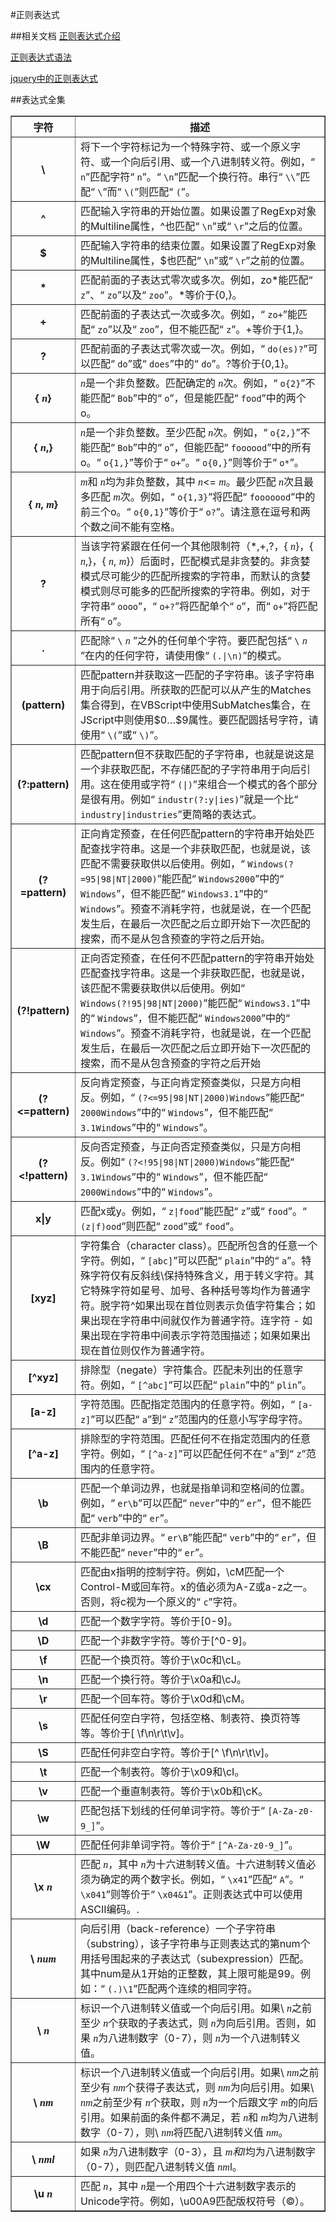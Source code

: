 #正则表达式 

##相关文档
[正则表达式介绍](http://msdn.microsoft.com/zh-cn/library/28hw3sce\(v=vs.80\).aspx)

[正则表达式语法](http://msdn.microsoft.com/zh-cn/library/ae5bf541\(v=vs.80\).aspx)

[jquery中的正则表达式](https://github.com/hbyuan/study/tree/master/regexp/jquery)

##表达式全集

<table border="1px">
	<tbody>
		<tr>
			<th>字符</th>
			<th>描述</th>
		</tr>
		<tr>
			<th style="text-align:center;">\</th>
			<td>将下一个字符标记为一个特殊字符、或一个原义字符、或一个向后引用、或一个八进制转义符。例如，“
				<code>n</code>”匹配字符“
				<code>n</code>”。“
				<code>\n</code>”匹配一个换行符。串行“
				<code>\\</code>”匹配“
				<code>\</code>”而“
				<code>\(</code>”则匹配“
				<code>(</code>”。</td>
		</tr>
		<tr>
			<th style="text-align:center;">^</th>
			<td>匹配输入字符串的开始位置。如果设置了RegExp对象的Multiline属性，^也匹配“
				<code>\n</code>”或“
				<code>\r</code>”之后的位置。</td>
		</tr>
		<tr>
			<th style="text-align:center;">$</th>
			<td>匹配输入字符串的结束位置。如果设置了RegExp对象的Multiline属性，$也匹配“
				<code>\n</code>”或“
				<code>\r</code>”之前的位置。</td>
		</tr>
		<tr>
			<th style="text-align:center;">*</th>
			<td>匹配前面的子表达式零次或多次。例如，zo*能匹配“
				<code>z</code>”、“
				<code>zo</code>”以及“
				<code>zoo</code>”。*等价于{0,}。</td>
		</tr>
		<tr>
			<th style="text-align:center;">+</th>
			<td>匹配前面的子表达式一次或多次。例如，“
				<code>zo+</code>”能匹配“
				<code>zo</code>”以及“
				<code>zoo</code>”，但不能匹配“
				<code>z</code>”。+等价于{1,}。</td>
		</tr>
		<tr>
			<th style="text-align:center;">?</th>
			<td>匹配前面的子表达式零次或一次。例如，“
				<code>do(es)?</code>”可以匹配“
				<code>do</code>”或“
				<code>does</code>”中的“
				<code>do</code>”。?等价于{0,1}。</td>
		</tr>
		<tr>
			<th style="text-align:center;">{
				<span style="font-family:Times New Roman; font-style:italic;">n</span>}</th>
			<td>
				<span style="font-family:Times New Roman; font-style:italic;">n</span>是一个非负整数。匹配确定的
				<span style="font-family:Times New Roman; font-style:italic;">n</span>次。例如，“
				<code>o{2}</code>”不能匹配“
				<code>Bob</code>”中的“
				<code>o</code>”，但是能匹配“
				<code>food</code>”中的两个o。</td>
		</tr>
		<tr>
			<th style="text-align:center;">{
				<span style="font-family:Times New Roman; font-style:italic;">n</span>,}</th>
			<td>
				<span style="font-family:Times New Roman; font-style:italic;">n</span>是一个非负整数。至少匹配
				<span style="font-family:Times New Roman; font-style:italic;">n</span>次。例如，“
				<code>o{2,}</code>”不能匹配“
				<code>Bob</code>”中的“
				<code>o</code>”，但能匹配“
				<code>foooood</code>”中的所有o。“
				<code>o{1,}</code>”等价于“
				<code>o+</code>”。“
				<code>o{0,}</code>”则等价于“
				<code>o*</code>”。</td>
		</tr>
		<tr>
			<th style="text-align:center;">{
				<span style="font-family:Times New Roman; font-style:italic;">n</span>,
				<span style="font-family:Times New Roman; font-style:italic;">m</span>}</th>
			<td>
				<span style="font-family:Times New Roman; font-style:italic;">m</span>和
				<span style="font-family:Times New Roman; font-style:italic;">n</span>均为非负整数，其中
				<span style="font-family:Times New Roman; font-style:italic;">n</span>&lt;=
				<span style="font-family:Times New Roman; font-style:italic;">m</span>。最少匹配
				<span style="font-family:Times New Roman; font-style:italic;">n</span>次且最多匹配
				<span style="font-family:Times New Roman; font-style:italic;">m</span>次。例如，“
				<code>o{1,3}</code>”将匹配“
				<code>fooooood</code>”中的前三个o。“
				<code>o{0,1}</code>”等价于“
				<code>o?</code>”。请注意在逗号和两个数之间不能有空格。</td>
		</tr>
		<tr>
			<th style="text-align:center;">?</th>
			<td>当该字符紧跟在任何一个其他限制符（*,+,?，{
				<span style="font-family:Times New Roman; font-style:italic;">n</span>}，{
				<span style="font-family:Times New Roman; font-style:italic;">n</span>,}，{
				<span style="font-family:Times New Roman; font-style:italic;">n</span>,
				<span style="font-family:Times New Roman; font-style:italic;">m</span>}）后面时，匹配模式是非贪婪的。非贪婪模式尽可能少的匹配所搜索的字符串，而默认的贪婪模式则尽可能多的匹配所搜索的字符串。例如，对于字符串“
				<code>oooo</code>”，“
				<code>o+?</code>”将匹配单个“
				<code>o</code>”，而“
				<code>o+</code>”将匹配所有“
				<code>o</code>”。</td>
		</tr>
		<tr>
			<th style="text-align:center;">.</th>
			<td>匹配除“
				<code>\</code>
				<span style="font-family:Times New Roman; font-style:italic;">
					<code>n</code>
				</span>”之外的任何单个字符。要匹配包括“
				<code>\</code>
				<span style="font-family:Times New Roman; font-style:italic;">
					<code>n</code>
				</span>”在内的任何字符，请使用像“
				<code>(.|\n)</code>”的模式。</td>
		</tr>
		<tr>
			<th style="text-align:center;">(pattern)</th>
			<td>匹配pattern并获取这一匹配的子字符串。该子字符串用于向后引用。所获取的匹配可以从产生的Matches集合得到，在VBScript中使用SubMatches集合，在JScript中则使用$0…$9属性。要匹配圆括号字符，请使用“
				<code>\(</code>”或“
				<code>\)</code>”。</td>
		</tr>
		<tr>
			<th style="text-align:center;">(?:pattern)</th>
			<td>匹配pattern但不获取匹配的子字符串，也就是说这是一个非获取匹配，不存储匹配的子字符串用于向后引用。这在使用或字符“
				<code>(|)</code>”来组合一个模式的各个部分是很有用。例如“
				<code>industr(?:y|ies)</code>”就是一个比“
				<code>industry|industries</code>”更简略的表达式。</td>
		</tr>
		<tr>
			<th style="text-align:center;">(?=pattern)</th>
			<td>正向肯定预查，在任何匹配pattern的字符串开始处匹配查找字符串。这是一个非获取匹配，也就是说，该匹配不需要获取供以后使用。例如，“
				<code>Windows(?=95|98|NT|2000)</code>”能匹配“
				<code>Windows2000</code>”中的“
				<code>Windows</code>”，但不能匹配“
				<code>Windows3.1</code>”中的“
				<code>Windows</code>”。预查不消耗字符，也就是说，在一个匹配发生后，在最后一次匹配之后立即开始下一次匹配的搜索，而不是从包含预查的字符之后开始。</td>
		</tr>
		<tr>
			<th style="text-align:center;">(?!pattern)</th>
			<td>正向否定预查，在任何不匹配pattern的字符串开始处匹配查找字符串。这是一个非获取匹配，也就是说，该匹配不需要获取供以后使用。例如“
				<code>Windows(?!95|98|NT|2000)</code>”能匹配“
				<code>Windows3.1</code>”中的“
				<code>Windows</code>”，但不能匹配“
				<code>Windows2000</code>”中的“
				<code>Windows</code>”。预查不消耗字符，也就是说，在一个匹配发生后，在最后一次匹配之后立即开始下一次匹配的搜索，而不是从包含预查的字符之后开始</td>
		</tr>
		<tr>
			<th style="text-align:center;">(?&lt;=pattern)</th>
			<td>反向肯定预查，与正向肯定预查类似，只是方向相反。例如，“
				<code>(?&lt;=95|98|NT|2000)Windows</code>”能匹配“
				<code>2000Windows</code>”中的“
				<code>Windows</code>”，但不能匹配“
				<code>3.1Windows</code>”中的“
				<code>Windows</code>”。</td>
		</tr>
		<tr>
			<th style="text-align:center;">(?&lt;!pattern)</th>
			<td>反向否定预查，与正向否定预查类似，只是方向相反。例如“
				<code>(?&lt;!95|98|NT|2000)Windows</code>”能匹配“
				<code>3.1Windows</code>”中的“
				<code>Windows</code>”，但不能匹配“
				<code>2000Windows</code>”中的“
				<code>Windows</code>”。</td>
		</tr>
		<tr>
			<th style="text-align:center;">x|y</th>
			<td>匹配x或y。例如，“
				<code>z|food</code>”能匹配“
				<code>z</code>”或“
				<code>food</code>”。“
				<code>(z|f)ood</code>”则匹配“
				<code>zood</code>”或“
				<code>food</code>”。</td>
		</tr>
		<tr>
			<th style="text-align:center;">[xyz]</th>
			<td>字符集合（character class）。匹配所包含的任意一个字符。例如，“
				<code>[abc]</code>”可以匹配“
				<code>plain</code>”中的“
				<code>a</code>”。特殊字符仅有反斜线\保持特殊含义，用于转义字符。其它特殊字符如星号、加号、各种括号等均作为普通字符。脱字符^如果出现在首位则表示负值字符集合；如果出现在字符串中间就仅作为普通字符。连字符 - 如果出现在字符串中间表示字符范围描述；如果如果出现在首位则仅作为普通字符。</td>
		</tr>
		<tr>
			<th style="text-align:center;">[^xyz]</th>
			<td>排除型（negate）字符集合。匹配未列出的任意字符。例如，“
				<code>[^abc]</code>”可以匹配“
				<code>plain</code>”中的“
				<code>plin</code>”。</td>
		</tr>
		<tr>
			<th style="text-align:center;">[a-z]</th>
			<td>字符范围。匹配指定范围内的任意字符。例如，“
				<code>[a-z]</code>”可以匹配“
				<code>a</code>”到“
				<code>z</code>”范围内的任意小写字母字符。</td>
		</tr>
		<tr>
			<th style="text-align:center;">[^a-z]</th>
			<td>排除型的字符范围。匹配任何不在指定范围内的任意字符。例如，“
				<code>[^a-z]</code>”可以匹配任何不在“
				<code>a</code>”到“
				<code>z</code>”范围内的任意字符。</td>
		</tr>
		<tr>
			<th style="text-align:center;">\b</th>
			<td>匹配一个单词边界，也就是指单词和空格间的位置。例如，“
				<code>er\b</code>”可以匹配“
				<code>never</code>”中的“
				<code>er</code>”，但不能匹配“
				<code>verb</code>”中的“
				<code>er</code>”。</td>
		</tr>
		<tr>
			<th style="text-align:center;">\B</th>
			<td>匹配非单词边界。“
				<code>er\B</code>”能匹配“
				<code>verb</code>”中的“
				<code>er</code>”，但不能匹配“
				<code>never</code>”中的“
				<code>er</code>”。</td>
		</tr>
		<tr>
			<th style="text-align:center;">\cx</th>
			<td>匹配由x指明的控制字符。例如，\cM匹配一个Control-M或回车符。x的值必须为A-Z或a-z之一。否则，将c视为一个原义的“
				<code>c</code>”字符。</td>
		</tr>
		<tr>
			<th style="text-align:center;">\d</th>
			<td>匹配一个数字字符。等价于[0-9]。</td>
		</tr>
		<tr>
			<th style="text-align:center;">\D</th>
			<td>匹配一个非数字字符。等价于[^0-9]。</td>
		</tr>
		<tr>
			<th style="text-align:center;">\f</th>
			<td>匹配一个换页符。等价于\x0c和\cL。</td>
		</tr>
		<tr>
			<th style="text-align:center;">\n</th>
			<td>匹配一个换行符。等价于\x0a和\cJ。</td>
		</tr>
		<tr>
			<th style="text-align:center;">\r</th>
			<td>匹配一个回车符。等价于\x0d和\cM。</td>
		</tr>
		<tr>
			<th style="text-align:center;">\s</th>
			<td>匹配任何空白字符，包括空格、制表符、换页符等等。等价于[ \f\n\r\t\v]。</td>
		</tr>
		<tr>
			<th style="text-align:center;">\S</th>
			<td>匹配任何非空白字符。等价于[^ \f\n\r\t\v]。</td>
		</tr>
		<tr>
			<th style="text-align:center;">\t</th>
			<td>匹配一个制表符。等价于\x09和\cI。</td>
		</tr>
		<tr>
			<th style="text-align:center;">\v</th>
			<td>匹配一个垂直制表符。等价于\x0b和\cK。</td>
		</tr>
		<tr>
			<th style="text-align:center;">\w</th>
			<td>匹配包括下划线的任何单词字符。等价于“
				<code>[A-Za-z0-9_]</code>”。</td>
		</tr>
		<tr>
			<th style="text-align:center;">\W</th>
			<td>匹配任何非单词字符。等价于“
				<code>[^A-Za-z0-9_]</code>”。</td>
		</tr>
		<tr>
			<th style="text-align:center;">\x
				<span style="font-family:Times New Roman; font-style:italic;">n</span>
			</th>
			<td>匹配
				<span style="font-family:Times New Roman; font-style:italic;">n</span>，其中
				<span style="font-family:Times New Roman; font-style:italic;">n</span>为十六进制转义值。十六进制转义值必须为确定的两个数字长。例如，“
				<code>\x41</code>”匹配“
				<code>A</code>”。“
				<code>\x041</code>”则等价于“
				<code>\x04&amp;1</code>”。正则表达式中可以使用ASCII编码。.</td>
		</tr>
		<tr>
			<th style="text-align:center;">\
				<span style="font-family:Times New Roman; font-style:italic;">num</span>
			</th>
			<td>向后引用（back-reference）一个子字符串（substring），该子字符串与正则表达式的第num个用括号围起来的子表达式（subexpression）匹配。其中num是从1开始的正整数，其上限可能是99。例如：“
				<code>(.)\1</code>”匹配两个连续的相同字符。</td>
		</tr>
		<tr>
			<th style="text-align:center;">\
				<span style="font-family:Times New Roman; font-style:italic;">n</span>
			</th>
			<td>标识一个八进制转义值或一个向后引用。如果\
				<span style="font-family:Times New Roman; font-style:italic;">n</span>之前至少
				<span style="font-family:Times New Roman; font-style:italic;">n</span>个获取的子表达式，则
				<span style="font-family:Times New Roman; font-style:italic;">n</span>为向后引用。否则，如果
				<span style="font-family:Times New Roman; font-style:italic;">n</span>为八进制数字（0-7），则
				<span style="font-family:Times New Roman; font-style:italic;">n</span>为一个八进制转义值。</td>
		</tr>
		<tr>
			<th style="text-align:center;">\
				<span style="font-family:Times New Roman; font-style:italic;">nm</span>
			</th>
			<td>标识一个八进制转义值或一个向后引用。如果\
				<span style="font-family:Times New Roman; font-style:italic;">nm</span>之前至少有
				<span style="font-family:Times New Roman; font-style:italic;">nm</span>个获得子表达式，则
				<span style="font-family:Times New Roman; font-style:italic;">nm</span>为向后引用。如果\
				<span style="font-family:Times New Roman; font-style:italic;">nm</span>之前至少有
				<span style="font-family:Times New Roman; font-style:italic;">n</span>个获取，则
				<span style="font-family:Times New Roman; font-style:italic;">n</span>为一个后跟文字
				<span style="font-family:Times New Roman; font-style:italic;">m</span>的向后引用。如果前面的条件都不满足，若
				<span style="font-family:Times New Roman; font-style:italic;">n</span>和
				<span style="font-family:Times New Roman; font-style:italic;">m</span>均为八进制数字（0-7），则\
				<span style="font-family:Times New Roman; font-style:italic;">nm</span>将匹配八进制转义值
				<span style="font-family:Times New Roman; font-style:italic;">nm</span>。</td>
		</tr>
		<tr>
			<th style="text-align:center;">\
				<span style="font-family:Times New Roman; font-style:italic;">nml</span>
			</th>
			<td>如果
				<span style="font-family:Times New Roman; font-style:italic;">n</span>为八进制数字（0-3），且
				<span style="font-family:Times New Roman; font-style:italic;">m和l</span>均为八进制数字（0-7），则匹配八进制转义值
				<span style="font-family:Times New Roman; font-style:italic;">nm</span>l。</td>
		</tr>
		<tr>
			<th style="text-align:center;">\u
				<span style="font-family:Times New Roman; font-style:italic;">n</span>
			</th>
			<td>匹配
				<span style="font-family:Times New Roman; font-style:italic;">n</span>，其中
				<span style="font-family:Times New Roman; font-style:italic;">n</span>是一个用四个十六进制数字表示的Unicode字符。例如，\u00A9匹配版权符号（©）。</td>
		</tr>
	</tbody>
</table>

